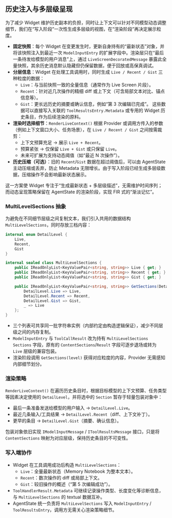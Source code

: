 ## 历史注入与多层级呈现

为了减少 Widget 维护历史副本的负担，同时让上下文可以针对不同模型动态调整细节，我们在“写入阶段”一次性生成多层级的视图，在“渲染阶段”再决定展示粒度。

- **固定快照**：每个 Widget 在变更发生时，更新自身持有的“最新状态”对象，并将该快照注入到最近一次 `ModelInputEntry` 的扩展字段中。渲染层只在“最后一条待发给模型的用户消息”上，通过 `LiveScreenDecoratedMessage` 暴露此全量快照，其余历史消息默认隐藏但仍保留数据，便于回放或高保真调试。
- **分层信息**：Widget 在处理工具调用时，同时生成 `Live / Recent / Gist` 三种粒度的数据：
    - `Live`：与当前快照一致的全量信息（通常作为 Live Screen 片段）。
    - `Recent`：针对近几次操作的精细 diff 或上下文（可含局部文本对比、锚点信息等）。
    - `Gist`：更长远历史的摘要或确认信息，例如“第 3 次编辑已完成”。
 这些数据可以直接写入关联的 `ToolResultsEntry.Metadata` 或专用的 Widget 历史条目，作为后续渲染的原料。
- **渲染时选择细节**：`RenderLiveContext()` 根据 Provider 或调用方传入的参数（例如上下文窗口大小、任务场景），在 `Live / Recent / Gist` 之间按需裁剪：
    - 上下文预算充足 → 展示 `Live + Recent`。
    - 预算紧张 → 仅保留 `Live + Gist` 或只保留 `Live`。
    - 未来可扩展为支持动态阈值（如“最近 N 次操作”）。
- **历史压缩（可选）**：旧的 `Recent`/`Gist` 数据在超过阈值后，可以由 AgentState 主动压缩或丢弃，防止 Metadata 无限增长。由于写入阶段已经生成多层级数据，压缩操作不会影响最新状态展示。

这一方案使 Widget 专注于“生成最新状态 + 多层级描述”，无需维护时间序列；而动态呈现策略保留在 AgentState 的渲染阶段，实现 FIR 式的“渐淡记忆”。

### MultiLevelSections 抽象

为避免在不同细节层级之间复制文本，我们引入共用的数据结构 `MultiLevelSections`，同时存放三档内容：

```csharp
internal enum DetailLevel {
    Live,
    Recent,
    Gist
}

internal sealed class MultiLevelSections {
    public IReadOnlyList<KeyValuePair<string, string>> Live { get; }
    public IReadOnlyList<KeyValuePair<string, string>> Recent { get; }
    public IReadOnlyList<KeyValuePair<string, string>> Gist { get; }

    public IReadOnlyList<KeyValuePair<string, string>> GetSections(DetailLevel level) => level switch {
        DetailLevel.Live => Live,
        DetailLevel.Recent => Recent,
        DetailLevel.Gist => Gist,
        _ => Live
    };
}
```

- 三个列表可共享同一批字符串实例（内部约定由构造逻辑保证），减少不同层级之间的内存复制。
- `ModelInputEntry` 与 `ToolCallResult` 改为持有 `MultiLevelSections Sections` 字段，原有的 `ContentSections`/`Result` 字段可逐步退场或转为 `Live` 层级的兼容包装。
- 渲染阶段调用 `GetSections(level)` 获得对应粒度的内容，Provider 无需感知内部细节划分。

### 渲染策略

`RenderLiveContext()` 在遍历历史条目时，根据目标模型的上下文预算、任务类型等因素决定使用的 `DetailLevel`，并将选中的 `Section` 暂存于轻量包装对象中：

- 最后一条准备发送给模型的用户输入 → `DetailLevel.Live`。
- 最近几条输入/工具结果 → `DetailLevel.Recent`（diff、上下文补丁）。
- 更早的条目 → `DetailLevel.Gist`（摘要、确认信息）。

包装对象依旧实现 `IModelInputMessage` / `IToolResultsMessage` 接口，只是将 `ContentSections` 映射为对应层级，保持历史条目的不可变性。

### 写入端协作

- Widget 在工具调用成功后构造 `MultiLevelSections`：
  - `Live`：全量最新状态（Memory Notebook 为整本文本）。
  - `Recent`：数次操作的 diff 或局部上下文。
  - `Gist`：较旧操作的概述（“第 5 次编辑成功”）。
- `ToolHandlerResult.Metadata` 可继续记录操作类型、长度变化等诊断信息，与 `MultiLevelSections` 的 textual 数据互补。
- AgentState 统一负责将 `MultiLevelSections` 写入 `ModelInputEntry` / `ToolResultsEntry`，调用方无需关心渲染策略细节。
